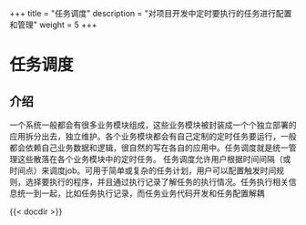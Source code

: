 ﻿+++
title = "任务调度"
description = "对项目开发中定时要执行的任务进行配置和管理"
weight = 5
+++

# 任务调度

## 介绍

一个系统一般都会有很多业务模块组成，这些业务模块被封装成一个个独立部署的应用拆分出去，独立维护。各个业务模块都会有自己定制的定时任务要运行，一般都会依赖自己业务数据和逻辑，很自然的写在各自的应用中。任务调度就是统一管理这些散落在各个业务模块中的定时任务。
任务调度允许用户根据时间间隔（或时间点）来调度job。可用于简单或复杂的任务计划，用户可以配置触发时间规则，选择要执行的程序，并且通过执行记录了解任务的执行情况。任务执行相关信息统一到一起，比如任务执行记录，而任务业务代码开发和任务配置解耦 


{{< docdir >}}